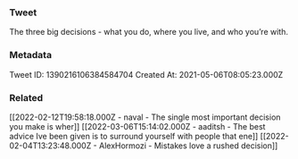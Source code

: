 ### Tweet
The three big decisions - what you do, where you live, and who you’re with.

### Metadata
Tweet ID: 1390216106384584704
Created At: 2021-05-06T08:05:23.000Z

### Related
[[2022-02-12T19:58:18.000Z - naval - The single most important decision you make is wher]]
[[2022-03-06T15:14:02.000Z - aaditsh - The best advice Ive been given is to surround yourself with people that ene]]
[[2022-02-04T13:23:48.000Z - AlexHormozi - Mistakes love a rushed decision]]


